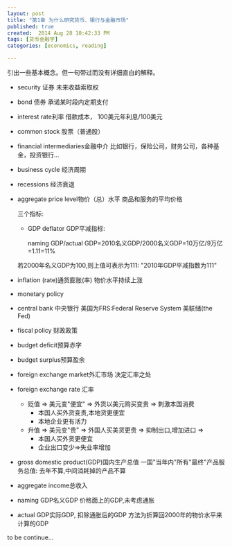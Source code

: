 ```yaml
---
layout: post
title: "第1章 为什么研究货币、银行与金融市场"
published: true
created:  2014 Aug 28 10:42:33 PM
tags: [货币金融学]
categories: [economics, reading]

---
```


引出一些基本概念。但一句带过而没有详细直白的解释。

* security 证券
  未来收益索取权
* bond 债券
  承诺某时段内定期支付
* interest rate利率
  借款成本， 100美元年利息/100美元

* common stock 股票（普通股）

* financial intermediaries金融中介
  比如银行，保险公司，财务公司，各种基金，投资银行...

* business cycle 经济周期
* recessions 经济衰退

* aggregate price level物价（总）水平
  商品和服务的平均价格

  三个指标:
  * GDP deflator GDP平减指标:

      naming GDP/actual GDP=2010名义GDP/2000名义GDP=10万亿/9万亿=1.11=11%

   若2000年名义GDP为100,则上值可表示为111: "2010年GDP平减指数为111"

* inflation (rate)通货膨胀(率)
  物价水平持续上涨

* monetary policy
* central bank 中央银行
  美国为FRS:Federal Reserve System 美联储(the Fed)

* fiscal policy 财政政策
* budget deficit预算赤字
* budget surplus预算盈余

* foreign exchange market外汇市场
  决定汇率之处

* foreign exchange rate 汇率
  * 贬值 => 美元变"便宜" => 外货以美元购买变贵 => 刺激本国消费
    * 本国人买外货变贵,本地货更便宜
    * 本地企业更有活力
  * 升值 => 美元变"贵" => 外国人买美货更贵 => 抑制出口,增加进口 => 
    * 本国人买外货更便宜
    * 企业出口变少=>失业率增加

* gross domestic product(GDP)国内生产总值
  一国"当年内"所有"最终"产品服务总值: 去年不算,中间消耗掉的产品不算
* aggregate income总收入
* naming GDP名义GDP 价格面上的GDP,未考虑通胀
  
* actual GDP实际GDP, 扣除通胀后的GDP
  方法为折算回2000年的物价水平来计算的GDP



to be continue...


